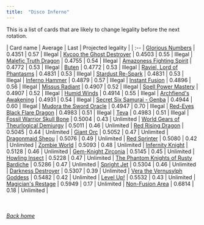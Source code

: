 ```yaml
---
title:  "Disco Inferno"
---
```


This is a list of cards that are likely to change legality before the next rotation.

| Card name | Average | Last | Projected legality |
| :-- |
[Glorious Numbers](https://db.ygoprodeck.com/card/?search=Glorious%20Numbers) | 0.4351 | 0.57 | Illegal |
[Kycoo the Ghost Destroyer](https://db.ygoprodeck.com/card/?search=Kycoo%20the%20Ghost%20Destroyer) | 0.4503 | 0.55 | Illegal |
[Malefic Truth Dragon](https://db.ygoprodeck.com/card/?search=Malefic%20Truth%20Dragon) | 0.4755 | 0.54 | Illegal |
[Amazoness Fighting Spirit](https://db.ygoprodeck.com/card/?search=Amazoness%20Fighting%20Spirit) | 0.4772 | 0.53 | Illegal |
[Buten](https://db.ygoprodeck.com/card/?search=Buten) | 0.4772 | 0.53 | Illegal |
[Raviel, Lord of Phantasms](https://db.ygoprodeck.com/card/?search=Raviel,%20Lord%20of%20Phantasms) | 0.4831 | 0.53 | Illegal |
[Stardust Re-Spark](https://db.ygoprodeck.com/card/?search=Stardust%20Re-Spark) | 0.4831 | 0.53 | Illegal |
[Inferno Hammer](https://db.ygoprodeck.com/card/?search=Inferno%20Hammer) | 0.4879 | 0.57 | Illegal |
[Instant Fusion](https://db.ygoprodeck.com/card/?search=Instant%20Fusion) | 0.4896 | 0.56 | Illegal |
[Missus Radiant](https://db.ygoprodeck.com/card/?search=Missus%20Radiant) | 0.4907 | 0.52 | Illegal |
[Spell Power Mastery](https://db.ygoprodeck.com/card/?search=Spell%20Power%20Mastery) | 0.4907 | 0.52 | Illegal |
[Humid Winds](https://db.ygoprodeck.com/card/?search=Humid%20Winds) | 0.4914 | 0.55 | Illegal |
[Archfiend's Awakening](https://db.ygoprodeck.com/card/?search=Archfiend's%20Awakening) | 0.4931 | 0.54 | Illegal |
[Secret Six Samurai - Genba](https://db.ygoprodeck.com/card/?search=Secret%20Six%20Samurai%20-%20Genba) | 0.4944 | 0.60 | Illegal |
[Mudora the Sword Oracle](https://db.ygoprodeck.com/card/?search=Mudora%20the%20Sword%20Oracle) | 0.4947 | 0.70 | Illegal |
[Red-Eyes Black Flare Dragon](https://db.ygoprodeck.com/card/?search=Red-Eyes%20Black%20Flare%20Dragon) | 0.4983 | 0.51 | Illegal |
[Teva](https://db.ygoprodeck.com/card/?search=Teva) | 0.4983 | 0.51 | Illegal |
[Fossil Warrior Skull Bone](https://db.ygoprodeck.com/card/?search=Fossil%20Warrior%20Skull%20Bone) | 0.5004 | 0.43 | Unlimited |
[World Gears of Theurlogical Demiurgy](https://db.ygoprodeck.com/card/?search=World%20Gears%20of%20Theurlogical%20Demiurgy) | 0.5011 | 0.46 | Unlimited |
[Red Rising Dragon](https://db.ygoprodeck.com/card/?search=Red%20Rising%20Dragon) | 0.5045 | 0.44 | Unlimited |
[Giant Orc](https://db.ygoprodeck.com/card/?search=Giant%20Orc) | 0.5052 | 0.47 | Unlimited |
[Dragonmaid Sheou](https://db.ygoprodeck.com/card/?search=Dragonmaid%20Sheou) | 0.5076 | 0.49 | Unlimited |
[Red Sprinter](https://db.ygoprodeck.com/card/?search=Red%20Sprinter) | 0.5080 | 0.42 | Unlimited |
[Zombie World](https://db.ygoprodeck.com/card/?search=Zombie%20World) | 0.5093 | 0.48 | Unlimited |
[Infernity Knight](https://db.ygoprodeck.com/card/?search=Infernity%20Knight) | 0.5128 | 0.46 | Unlimited |
[Gem-Knight Zirconia](https://db.ygoprodeck.com/card/?search=Gem-Knight%20Zirconia) | 0.5145 | 0.45 | Unlimited |
[Howling Insect](https://db.ygoprodeck.com/card/?search=Howling%20Insect) | 0.5228 | 0.47 | Unlimited |
[The Phantom Knights of Rusty Bardiche](https://db.ygoprodeck.com/card/?search=The%20Phantom%20Knights%20of%20Rusty%20Bardiche) | 0.5286 | 0.47 | Unlimited |
[Spright Jet](https://db.ygoprodeck.com/card/?search=Spright%20Jet) | 0.5304 | 0.46 | Unlimited |
[Darkness Destroyer](https://db.ygoprodeck.com/card/?search=Darkness%20Destroyer) | 0.5307 | 0.39 | Unlimited |
[Vera the Vernusylph Goddess](https://db.ygoprodeck.com/card/?search=Vera%20the%20Vernusylph%20Goddess) | 0.5482 | 0.42 | Unlimited |
[Level Up!](https://db.ygoprodeck.com/card/?search=Level%20Up!) | 0.5532 | 0.43 | Unlimited |
[Magician's Restage](https://db.ygoprodeck.com/card/?search=Magician's%20Restage) | 0.5949 | 0.17 | Unlimited |
[Non-Fusion Area](https://db.ygoprodeck.com/card/?search=Non-Fusion%20Area) | 0.6814 | 0.18 | Unlimited |

<br>

###### [Back home](index)